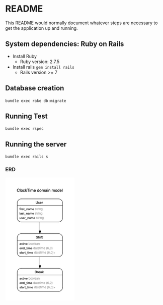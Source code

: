 # README

This README would normally document whatever steps are necessary to get the
application up and running.

## System dependencies: Ruby on Rails
- Install Ruby
    * Ruby version: 2.7.5
- Install rails `gem install rails`
    * Rails version >= 7

## Database creation
   `bundle exec rake db:migrate`

## Running Test
   `bundle exec rspec`

## Running the server
  `bundle exec rails s`

### ERD
![Model Diagram](erd.png "Title")

